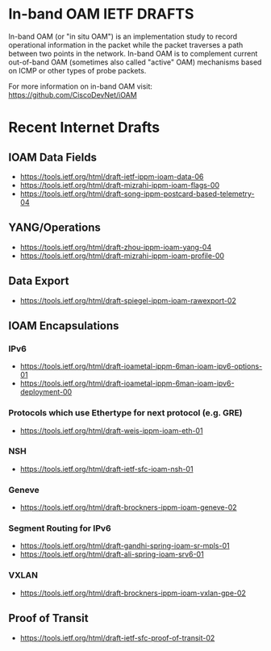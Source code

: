 # In-band OAM IETF DRAFTS

In-band OAM (or "in situ OAM") is an implementation study to record operational
information in the packet while the packet traverses a path between two points
in the network. In-band OAM is to complement current out-of-band OAM (sometimes
also called "active" OAM) mechanisms based on ICMP or other types of probe
packets.

For more information on in-band OAM visit:
https://github.com/CiscoDevNet/iOAM

# Recent Internet Drafts

## IOAM Data Fields

 - https://tools.ietf.org/html/draft-ietf-ippm-ioam-data-06
 - https://tools.ietf.org/html/draft-mizrahi-ippm-ioam-flags-00
 - https://tools.ietf.org/html/draft-song-ippm-postcard-based-telemetry-04

## YANG/Operations

 - https://tools.ietf.org/html/draft-zhou-ippm-ioam-yang-04
 - https://tools.ietf.org/html/draft-mizrahi-ippm-ioam-profile-00

## Data Export

 - https://tools.ietf.org/html/draft-spiegel-ippm-ioam-rawexport-02

## IOAM Encapsulations

### IPv6

 - https://tools.ietf.org/html/draft-ioametal-ippm-6man-ioam-ipv6-options-01
 - https://tools.ietf.org/html/draft-ioametal-ippm-6man-ioam-ipv6-deployment-00

### Protocols which use Ethertype for next protocol (e.g. GRE)
 - https://tools.ietf.org/html/draft-weis-ippm-ioam-eth-01

### NSH
 - https://tools.ietf.org/html/draft-ietf-sfc-ioam-nsh-01

### Geneve
 - https://tools.ietf.org/html/draft-brockners-ippm-ioam-geneve-02

### Segment Routing for IPv6
 - https://tools.ietf.org/html/draft-gandhi-spring-ioam-sr-mpls-01
 - https://tools.ietf.org/html/draft-ali-spring-ioam-srv6-01

### VXLAN
 - https://tools.ietf.org/html/draft-brockners-ippm-ioam-vxlan-gpe-02

## Proof of Transit
 - https://tools.ietf.org/html/draft-ietf-sfc-proof-of-transit-02

